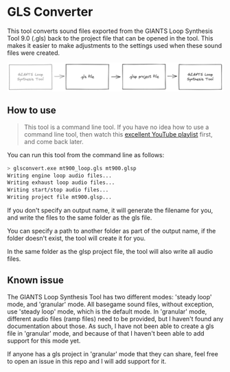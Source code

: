 # GLS Converter

This tool converts sound files exported from the GIANTS Loop Synthesis Tool 9.0 (.gls) back to the project file that can be opened in the tool. This makes it easier to make adjustments to the settings used when these sound files were created.

<picture>
  <source media="(prefers-color-scheme: dark)" srcset="docs/glsflow_light.png">
  <img src="docs/glsflow.png">
</picture>

## How to use

> This tool is a command line tool. If you have no idea how to use a command line tool, then watch this [excellent YouTube playlist](https://youtube.com/playlist?list=PL6gx4Cwl9DGDV6SnbINlVUd0o2xT4JbMu) first, and come back later.

You can run this tool from the command line as follows:

```bash
> glsconvert.exe mt900_loop.gls mt900.glsp
Writing engine loop audio files...
Writing exhaust loop audio files...
Writing start/stop audio files...
Writing project file mt900.glsp...
```

If you don't specify an output name, it will generate the filename for you, and write the files to the same folder as the gls file.

You can specify a path to another folder as part of the output name, if the folder doesn't exist, the tool will create it for you.

In the same folder as the glsp project file, the tool will also write all audio files. 

## Known issue

The GIANTS Loop Synthesis Tool has two different modes: 'steady loop' mode, and 'granular' mode. All basegame sound files, without exception, use 'steady loop' mode, which is the default mode. In 'granular' mode, different audio files (ramp files) need to be provided, but I haven't found any documentation about those. As such, I have not been able to create a gls file in 'granular' mode, and because of that I haven't been able to add support for this mode yet.

If anyone has a gls project in 'granular' mode that they can share, feel free to open an issue in this repo and I will add support for it.